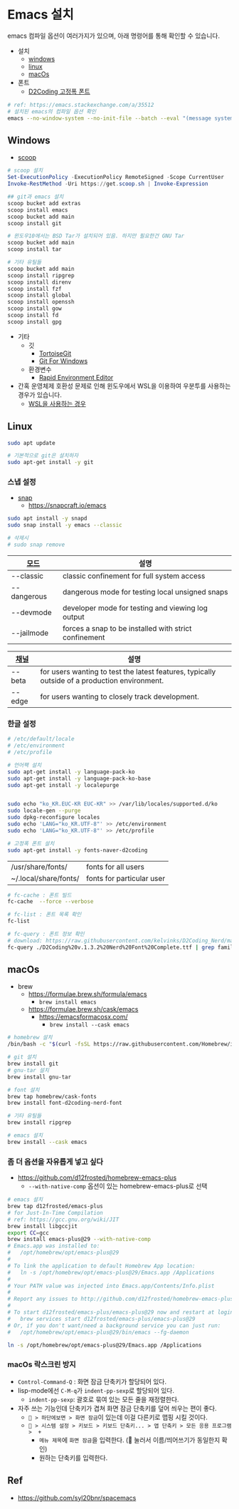 # Emacs 설치

emacs 컴파일 옵션이 여러가지가 있으며, 아래 명령어를 통해 확인할 수 있습니다.

- 설치
  - [windows](#windows)
  - [linux](#linux)
  - [macOs](#macos)
- 폰트
  - [D2Coding 고정폭 폰트](https://github.com/naver/d2codingfont)

``` sh
# ref: https://emacs.stackexchange.com/a/35512
# 설치된 emacs의 컴파일 옵션 확인
emacs --no-window-system --no-init-file --batch --eval "(message system-configuration-options)"
```

## Windows

- [scoop](https://scoop.sh/)

``` powershell
# scoop 설치
Set-ExecutionPolicy -ExecutionPolicy RemoteSigned -Scope CurrentUser
Invoke-RestMethod -Uri https://get.scoop.sh | Invoke-Expression

## git과 emacs 설치
scoop bucket add extras
scoop install emacs
scoop bucket add main
scoop install git

# 윈도우10에서는 BSD Tar가 설치되어 있음. 하지만 필요한건 GNU Tar
scoop bucket add main
scoop install tar

# 기타 유틸들
scoop bucket add main
scoop install ripgrep
scoop install direnv
scoop install fzf
scoop install global
scoop install openssh
scoop install gow
scoop install fd
scoop install gpg
```

- 기타
  - 깃
    - [TortoiseGit](https://tortoisegit.org)
    - [Git For Windows](https://gitforwindows.org/)
  - 환경변수
    - [Rapid Environment Editor](https://www.rapidee.com/en/about)
- 간혹 운영체제 호환성 문제로 인해 윈도우에서 WSL을 이용하여 우분투를 사용하는 경우가 있습니다.
  - [WSL을 사용하는 경우](https://lispkorea.github.io/etc/wsl/)

## Linux

``` sh
sudo apt update

# 기본적으로 git은 설치하자
sudo apt-get install -y git
```

### 스냅 설정

- [snap](https://snapcraft.io/)
  - <https://snapcraft.io/emacs>

``` sh
sudo apt install -y snapd
sudo snap install -y emacs --classic

# 삭제시
# sudo snap remove
```

| [모드](https://snapcraft.io/docs/install-modes) | 설명                                                  |
| ----------------------------------------------- | ----------------------------------------------------- |
| --classic                                       | classic confinement for full system access            |
| --dangerous                                     | dangerous mode for testing local unsigned snaps       |
| --devmode                                       | developer mode for testing and viewing log output     |
| --jailmode                                      | forces a snap to be installed with strict confinement |

| [채널](https://snapcraft.io/docs/channels) | 설명                                                                                          |
| ------------------------------------------ | --------------------------------------------------------------------------------------------- |
| --beta                                     | for users wanting to test the latest features, typically outside of a production environment. |
| --edge                                     | for users wanting to closely track development.                                               |



### 한글 설정

``` sh
# /etc/default/locale
# /etc/environment
# /etc/profile

# 언어팩 설치
sudo apt-get install -y language-pack-ko
sudo apt-get install -y language-pack-ko-base
sudo apt-get install -y localepurge


sudo echo "ko_KR.EUC-KR EUC-KR" >> /var/lib/locales/supported.d/ko
sudo locale-gen --purge
sudo dpkg-reconfigure locales
sudo echo 'LANG="ko_KR.UTF-8"' >> /etc/environment
sudo echo 'LANG="ko_KR.UTF-8"' >> /etc/profile

# 고정폭 폰트 설치
sudo apt-get install -y fonts-naver-d2coding 
```

|                       |                           |
| --------------------- | ------------------------- |
| /usr/share/fonts/     | fonts for all users       |
| ~/.local/share/fonts/ | fonts for particular user |

``` sh
# fc-cache : 폰트 빌드
fc-cache  --force --verbose

# fc-list : 폰트 목록 확인
fc-list

# fc-query : 폰트 정보 확인
# download: https://raw.githubusercontent.com/kelvinks/D2Coding_Nerd/master/D2Coding%20v.1.3.2%20Nerd%20Font%20Complete.ttf
fc-query ./D2Coding%20v.1.3.2%20Nerd%20Font%20Complete.ttf | grep family
```

## macOs

- brew
  - <https://formulae.brew.sh/formula/emacs>
    - `brew install emacs`
  - <https://formulae.brew.sh/cask/emacs>
    - <https://emacsformacosx.com/>
      - `brew install --cask emacs`

``` sh
# homebrew 설치
/bin/bash -c "$(curl -fsSL https://raw.githubusercontent.com/Homebrew/install/HEAD/install.sh)"

# git 설치
brew install git
# gnu-tar 설치
brew install gnu-tar

# font 설치
brew tap homebrew/cask-fonts
brew install font-d2coding-nerd-font

# 기타 유틸들
brew install ripgrep
```

``` sh
# emacs 설치
brew install --cask emacs
```

### 좀 더 옵션을 자유롭게 넣고 싶다

- <https://github.com/d12frosted/homebrew-emacs-plus>
  - `--with-native-comp` 옵션이 있는 homebrew-emacs-plus로 선택

``` sh
# emacs 설치
brew tap d12frosted/emacs-plus
# for Just-In-Time Compilation
# ref: https://gcc.gnu.org/wiki/JIT
brew install libgccjit
export CC=gcc
brew install emacs-plus@29 --with-native-comp 
# Emacs.app was installed to:
#   /opt/homebrew/opt/emacs-plus@29
#
# To link the application to default Homebrew App location:
#   ln -s /opt/homebrew/opt/emacs-plus@29/Emacs.app /Applications
#
# Your PATH value was injected into Emacs.app/Contents/Info.plist
#
# Report any issues to http://github.com/d12frosted/homebrew-emacs-plus
#
# To start d12frosted/emacs-plus/emacs-plus@29 now and restart at login:
#   brew services start d12frosted/emacs-plus/emacs-plus@29
# Or, if you don't want/need a background service you can just run:
#   /opt/homebrew/opt/emacs-plus@29/bin/emacs --fg-daemon

ln -s /opt/homebrew/opt/emacs-plus@29/Emacs.app /Applications
```

### macOs 락스크린 방지


- `Control-Command-Q` : 화면 잠금 단축키가 할당되어 있다.
- lisp-mode에선 `C-M-q`가 `indent-pp-sexp`로 할당되어 있다.
  - `indent-pp-sexp`: 괄호로 묶여 있는 모든 줄을 재정렬한다.
- 자주 쓰는 기능인데 단축키가 겹쳐 화면 잠금 단축키를 덮어 씌우는 편이 좋다.
  - ` > 하단에보면 > 화면 잠금`이 있는데 이걸 다른키로 맵핑 시킬 것이다.
  - ` > 시스템 설정 > 키보드 > 키보드 단축키... > 앱 단축키 > 모든 응용 프로그램 >  +`
    - `메뉴 제목`에 `화면 잠금`을 입력한다. ( 눌러서 이름/띄어쓰기가 동일한지 확인)
    - 원하는 단축키를 입력한다.


## Ref

- <https://github.com/syl20bnr/spacemacs>